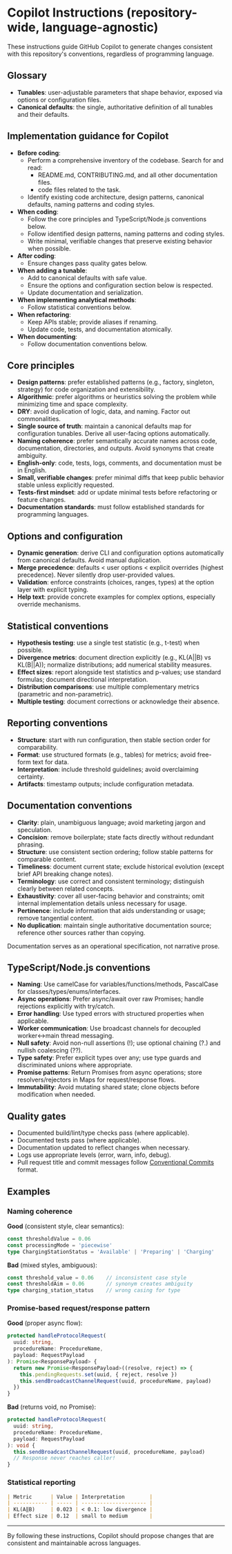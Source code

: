 # Copilot Instructions (repository-wide, language-agnostic)

These instructions guide GitHub Copilot to generate changes consistent with this repository's conventions, regardless of programming language.

## Glossary

- **Tunables**: user-adjustable parameters that shape behavior, exposed via options or configuration files.
- **Canonical defaults**: the single, authoritative definition of all tunables and their defaults.

## Implementation guidance for Copilot

- **Before coding**:
  - Perform a comprehensive inventory of the codebase. Search for and read:
    - README.md, CONTRIBUTING.md, and all other documentation files.
    - code files related to the task.
  - Identify existing code architecture, design patterns, canonical defaults, naming patterns and coding styles.
- **When coding**:
  - Follow the core principles and TypeScript/Node.js conventions below.
  - Follow identified design patterns, naming patterns and coding styles.
  - Write minimal, verifiable changes that preserve existing behavior when possible.
- **After coding**:
  - Ensure changes pass quality gates below.
- **When adding a tunable**:
  - Add to canonical defaults with safe value.
  - Ensure the options and configuration section below is respected.
  - Update documentation and serialization.
- **When implementing analytical methods**:
  - Follow statistical conventions below.
- **When refactoring**:
  - Keep APIs stable; provide aliases if renaming.
  - Update code, tests, and documentation atomically.
- **When documenting**:
  - Follow documentation conventions below.

## Core principles

- **Design patterns**: prefer established patterns (e.g., factory, singleton, strategy) for code organization and extensibility.
- **Algorithmic**: prefer algorithms or heuristics solving the problem while minimizing time and space complexity.
- **DRY**: avoid duplication of logic, data, and naming. Factor out commonalities.
- **Single source of truth**: maintain a canonical defaults map for configuration tunables. Derive all user-facing options automatically.
- **Naming coherence**: prefer semantically accurate names across code, documentation, directories, and outputs. Avoid synonyms that create ambiguity.
- **English-only**: code, tests, logs, comments, and documentation must be in English.
- **Small, verifiable changes**: prefer minimal diffs that keep public behavior stable unless explicitly requested.
- **Tests-first mindset**: add or update minimal tests before refactoring or feature changes.
- **Documentation standards**: must follow established standards for programming languages.

## Options and configuration

- **Dynamic generation**: derive CLI and configuration options automatically from canonical defaults. Avoid manual duplication.
- **Merge precedence**: defaults < user options < explicit overrides (highest precedence). Never silently drop user-provided values.
- **Validation**: enforce constraints (choices, ranges, types) at the option layer with explicit typing.
- **Help text**: provide concrete examples for complex options, especially override mechanisms.

## Statistical conventions

- **Hypothesis testing**: use a single test statistic (e.g., t-test) when possible.
- **Divergence metrics**: document direction explicitly (e.g., KL(A||B) vs KL(B||A)); normalize distributions; add numerical stability measures.
- **Effect sizes**: report alongside test statistics and p-values; use standard formulas; document directional interpretation.
- **Distribution comparisons**: use multiple complementary metrics (parametric and non-parametric).
- **Multiple testing**: document corrections or acknowledge their absence.

## Reporting conventions

- **Structure**: start with run configuration, then stable section order for comparability.
- **Format**: use structured formats (e.g., tables) for metrics; avoid free-form text for data.
- **Interpretation**: include threshold guidelines; avoid overclaiming certainty.
- **Artifacts**: timestamp outputs; include configuration metadata.

## Documentation conventions

- **Clarity**: plain, unambiguous language; avoid marketing jargon and speculation.
- **Concision**: remove boilerplate; state facts directly without redundant phrasing.
- **Structure**: use consistent section ordering; follow stable patterns for comparable content.
- **Timeliness**: document current state; exclude historical evolution (except brief API breaking change notes).
- **Terminology**: use correct and consistent terminology; distinguish clearly between related concepts.
- **Exhaustivity**: cover all user-facing behavior and constraints; omit internal implementation details unless necessary for usage.
- **Pertinence**: include information that aids understanding or usage; remove tangential content.
- **No duplication**: maintain single authoritative documentation source; reference other sources rather than copying.

Documentation serves as an operational specification, not narrative prose.

## TypeScript/Node.js conventions

- **Naming**: Use camelCase for variables/functions/methods, PascalCase for classes/types/enums/interfaces.
- **Async operations**: Prefer async/await over raw Promises; handle rejections explicitly with try/catch.
- **Error handling**: Use typed errors with structured properties when applicable.
- **Worker communication**: Use broadcast channels for decoupled worker<->main thread messaging.
- **Null safety**: Avoid non-null assertions (!); use optional chaining (?.) and nullish coalescing (??).
- **Type safety**: Prefer explicit types over any; use type guards and discriminated unions where appropriate.
- **Promise patterns**: Return Promises from async operations; store resolvers/rejectors in Maps for request/response flows.
- **Immutability**: Avoid mutating shared state; clone objects before modification when needed.

## Quality gates

- Documented build/lint/type checks pass (where applicable).
- Documented tests pass (where applicable).
- Documentation updated to reflect changes when necessary.
- Logs use appropriate levels (error, warn, info, debug).
- Pull request title and commit messages follow [Conventional Commits](https://www.conventionalcommits.org/) format.

## Examples

### Naming coherence

**Good** (consistent style, clear semantics):

```typescript
const thresholdValue = 0.06
const processingMode = 'piecewise'
type ChargingStationStatus = 'Available' | 'Preparing' | 'Charging'
```

**Bad** (mixed styles, ambiguous):

```typescript
const threshold_value = 0.06    // inconsistent case style
const thresholdAim = 0.06       // synonym creates ambiguity
type charging_station_status    // wrong casing for type
```

### Promise-based request/response pattern

**Good** (proper async flow):

```typescript
protected handleProtocolRequest(
  uuid: string,
  procedureName: ProcedureName,
  payload: RequestPayload
): Promise<ResponsePayload> {
  return new Promise<ResponsePayload>((resolve, reject) => {
    this.pendingRequests.set(uuid, { reject, resolve })
    this.sendBroadcastChannelRequest(uuid, procedureName, payload)
  })
}
```

**Bad** (returns void, no Promise):

```typescript
protected handleProtocolRequest(
  uuid: string,
  procedureName: ProcedureName,
  payload: RequestPayload
): void {
  this.sendBroadcastChannelRequest(uuid, procedureName, payload)
  // Response never reaches caller!
}
```

### Statistical reporting

```markdown
| Metric      | Value | Interpretation        |
| ----------- | ----- | --------------------- |
| KL(A‖B)     | 0.023 | < 0.1: low divergence |
| Effect size | 0.12  | small to medium       |
```

---

By following these instructions, Copilot should propose changes that are consistent and maintainable across languages.
